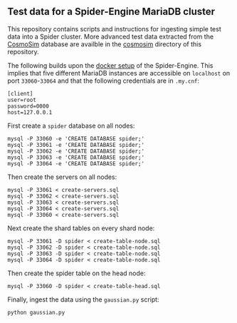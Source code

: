 Test data for a Spider-Engine MariaDB cluster
---------------------------------------------

This repository contains scripts and instructions for ingesting simple test data into a Spider cluster. More advanced test data extracted from the [CosmoSim](https://www.cosmosim.org/) database are availble in the [cosmosim](https://gitlab.aip.de/escience/spider-test-data/tree/master/cosmosim) directory of this repository.

The following builds upon the [docker setup](https://gitlab.aip.de/escience/spider-docker) of the Spider-Engine. This implies that five different MariaDB instances are accessible on `localhost` on port `33060`-`33064` and that the following credentials are in `.my.cnf`:

```
[client]
user=root
password=0000
host=127.0.0.1
```

First create a `spider` database on all nodes:

```
mysql -P 33060 -e 'CREATE DATABASE spider;'
mysql -P 33061 -e 'CREATE DATABASE spider;'
mysql -P 33062 -e 'CREATE DATABASE spider;'
mysql -P 33063 -e 'CREATE DATABASE spider;'
mysql -P 33064 -e 'CREATE DATABASE spider;'
```

Then create the servers on all nodes:

```
mysql -P 33061 < create-servers.sql
mysql -P 33062 < create-servers.sql
mysql -P 33063 < create-servers.sql
mysql -P 33064 < create-servers.sql
mysql -P 33060 < create-servers.sql
```

Next create the shard tables on every shard node:

```
mysql -P 33061 -D spider < create-table-node.sql
mysql -P 33062 -D spider < create-table-node.sql
mysql -P 33063 -D spider < create-table-node.sql
mysql -P 33064 -D spider < create-table-node.sql
```

Then create the spider table on the head node:

```
mysql -P 33060 -D spider < create-table-head.sql
```

Finally, ingest the data using the `gaussian.py` script:

```
python gaussian.py
```
